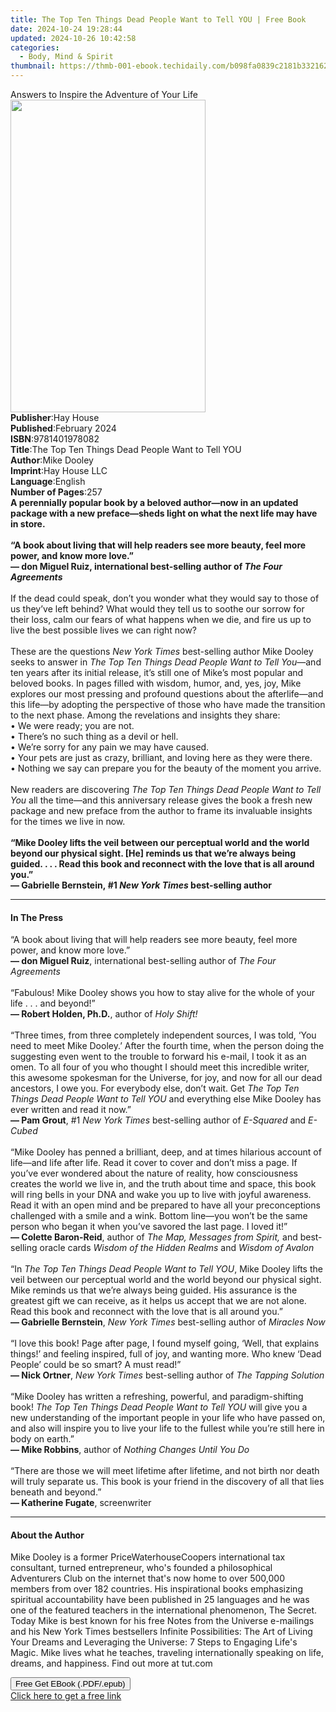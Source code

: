 ```yaml
---
title: The Top Ten Things Dead People Want to Tell YOU | Free Book
date: 2024-10-24 19:28:44
updated: 2024-10-26 10:42:58
categories:
  - Body, Mind & Spirit
thumbnail: https://thmb-001-ebook.techidaily.com/b098fa0839c2181b33216239956d22a94ead3132b310d8d37761e3f20ed654d7.jpg
---
```

<main id="book-container">
  <div class="flex flex-col">
    <div class="book-brief flex-1 py-6 px-4 sm:p-6 md:py-10 md:px-8">
      <!-- brief-->
      <div class="book-brief-main">
        Answers to Inspire the Adventure of Your Life
      </div>
    </div>
    <div
      class="book-meta-info flex-1 grid gap-4 col-start-1 col-end-3 row-start-1 sm:mb-6 sm:grid-cols-4 lg:gap-6 lg:col-start-2 lg:row-end-6 lg:row-span-6 lg:mb-0"
    >
      <div
        class="book-meta-info-left place-content-center mt-4 p-4 text-sm leading-6 col-start-2 col-span-2 dark:text-slate-400"
      >
        <img
          class="w-full h-500 object-cover rounded-lg sm:h-255 sm:col-span-2 lg:col-span-full"
          src="https://img-001-ebook.techidaily.com/90ea16190f89960242a7a2a839ec83372543fd2762ec0f4c5b7aa9e5e0c30b9f.jpg"
          alt=""
          width="312"
          height="500"
        />
      </div>
      <div
        class="book-meta-info-right mt-2 col-start-1 row-start-2 col-span-3 self-center"
      >
        <!-- meta data  -->
        <div class="flex flex-col px-4 md:px-8">
          <div class="flex-1">
            <strong>Publisher</strong>:<span class="px-2">Hay House</span>
          </div>
          <div class="flex-1">
            <strong>Published</strong>:<span class="px-2">February 2024</span>
          </div>
          <div class="flex-1">
            <strong>ISBN</strong>:<span class="px-2">9781401978082</span>
          </div>
          <div class="flex-1">
            <strong>Title</strong>:<span class="px-2"
              >The Top Ten Things Dead People Want to Tell YOU</span
            >
          </div>
          <div class="flex-1">
            <strong>Author</strong>:<span class="px-2">Mike Dooley</span>
          </div>
          <div class="flex-1">
            <strong>Imprint</strong>:<span class="px-2">Hay House LLC</span>
          </div>
          <div class="flex-1">
            <strong>Language</strong>:<span class="px-2">English</span>
          </div>
          <div class="flex-1">
            <strong>Number of Pages</strong>:<span class="px-2">257</span>
          </div>
        </div>
      </div>
    </div>
    <div class="book-description flex-1 py-6 px-4 sm:p-6 md:py-10 md:px-8">
      <div class="book-description-main">
        <div accordion-content="" id="description">
          <b
            >A perennially popular book by a beloved author—now in an updated
            package with a new preface—sheds light on what the next life may
            have in store.</b
          ><br /><br /><b
            >“A book about living that will help readers see more beauty, feel
            more power, and know more love.”<br />— don Miguel Ruiz,
            international best-selling author of <i>The Four Agreements</i></b
          ><br /><br />If the dead could speak, don’t you wonder what they would
          say to those of us they’ve left behind? What would they tell us to
          soothe our sorrow for their loss, calm our fears of what happens when
          we die, and fire us up to live the best possible lives we can right
          now?<br /><br />These are the questions
          <i>New York Times</i> best-selling author Mike Dooley seeks to answer
          in <i>The Top Ten Things Dead People Want to Tell You</i>—and ten
          years after its initial release, it’s still one of Mike’s most popular
          and beloved books. In pages filled with wisdom, humor, and, yes, joy,
          Mike explores our most pressing and profound questions about the
          afterlife—and this life—by adopting the perspective of those who have
          made the transition to the next phase. Among the revelations and
          insights they share:<br />• We were ready; you are not.<br />• There’s
          no such thing as a devil or hell.<br />• We’re sorry for any pain we
          may have caused.<br />• Your pets are just as crazy, brilliant, and
          loving here as they were there.<br />• Nothing we say can prepare you
          for the beauty of the moment you arrive.<br /><br />New readers are
          discovering <i>The Top Ten Things Dead People Want to Tell You </i>all
          the time—and this anniversary release gives the book a fresh new
          package and new preface from the author to frame its invaluable
          insights for the times we live in now.<br />&nbsp;<br /><b
            >“Mike Dooley lifts the veil between our perceptual world and the
            world beyond our physical sight. [He] reminds us that we’re always
            being guided. . . . Read this book and reconnect with the love that
            is all around you.”<br />— Gabrielle Bernstein,&nbsp;#1
            <i>New York Times</i> best-selling author</b
          >
        </div>
        <div class="accordion-fader"></div>
      </div>
    </div>
    <div class="book-excerpts flex-1 py-6 px-4 sm:p-6 md:py-10 md:px-8">
      <!-- excerpts-->
      <div class="book-excerpts-main">
        <hr />
        <h4 class="placeholder placeholder-heading">
          <span>In The Press</span>
        </h4>
        <p>
          “A book about living that will help readers see more beauty, feel more
          power, and know more love.” <br /><b>— don Miguel Ruiz</b>,
          international best-selling author of <i>The Four Agreements</i
          ><br /><br />“Fabulous! Mike Dooley shows you how to stay alive for
          the whole of your life . . . and beyond!”<br /><b
            >— Robert Holden, Ph.D.</b
          >, author of <i>Holy Shift!</i><br /><br />“Three times, from three
          completely independent sources, I was told, ‘You need to meet Mike
          Dooley.’ After the fourth time, when the person doing the suggesting
          even went to the trouble to forward his e-mail, I took it as an omen.
          To all four of you who thought I should meet this incredible writer,
          this awesome spokesman for the Universe, for joy, and now for all our
          dead ancestors, I owe you. For everybody else, don’t wait. Get
          <i>The Top Ten Things Dead People Want to Tell YOU</i> and everything
          else Mike Dooley has ever written and read it now.”<br /><b
            >— Pam Grout</b
          >, #1 <i>New York Times</i> best-selling author of
          <i>E-Squared </i>and <i>E-Cubed</i><br /><br />“Mike Dooley has penned
          a brilliant, deep, and at times hilarious account of life—and life
          after life. Read it cover to cover and don’t miss a page. If you’ve
          ever wondered about the nature of reality, how consciousness creates
          the world we live in, and the truth about time and space, this book
          will ring bells in your DNA and wake you up to live with joyful
          awareness. Read it with an open mind and be prepared to have all your
          preconceptions challenged with a smile and a wink. Bottom line—you
          won’t be the same person who began it when you’ve savored the last
          page. I loved it!”<br /><b>— Colette Baron-Reid</b>, author of
          <i>The Map, Messages from Spirit,</i> and best-selling oracle cards
          <i>Wisdom of the Hidden Realms </i>and<i> Wisdom of Avalon<br /></i
          ><br />“In <i>The Top Ten Things Dead People Want to Tell YOU</i>,
          Mike Dooley lifts the veil between our perceptual world and the world
          beyond our physical sight. Mike reminds us that we’re always being
          guided. His assurance is the greatest gift we can receive, as it helps
          us accept that we are not alone. Read this book and reconnect with the
          love that is all around you.”<br /><b>— Gabrielle Bernstein</b>,
          <i>New York Times</i> best-selling author of <i>Miracles Now</i
          ><br /><br />“I love this book! Page after page, I found myself going,
          ‘Well, that explains things!’ and feeling inspired, full of joy, and
          wanting more. Who knew ‘Dead People’ could be so smart? A must
          read!”<br /><b>— Nick Ortner</b>, <i>New York Times</i> best-selling
          author of <i>The Tapping Solution</i><br /><br />“Mike Dooley has
          written a refreshing, powerful, and paradigm-shifting book!
          <i>The Top Ten Things Dead People Want to Tell YOU</i> will give you a
          new understanding of the important people in your life who have passed
          on, and also will inspire you to live your life to the fullest while
          you’re still here in body on earth.”<br /><b>— Mike Robbins</b>,
          author of <i>Nothing Changes Until You Do</i><br /><br />“There are
          those we will meet lifetime after lifetime, and not birth nor death
          will truly separate us. This book is your friend in the discovery of
          all that lies beneath and beyond.”<br /><b>— Katherine Fugate</b>,
          screenwriter
        </p>
      </div>
    </div>
    <div class="book-about-author flex-1 py-6 px-4 sm:p-6 md:py-10 md:px-8">
      <!-- about author-->
      <div class="book-main-author-main">
        <hr />
        <h4 class="placeholder placeholder-heading">
          <span>About the Author</span>
        </h4>
        <p>
          Mike Dooley is a former PriceWaterhouseCoopers international tax
          consultant, turned entrepreneur, who's founded a philosophical
          Adventurers Club on the internet that's now home to over 500,000
          members from over 182 countries. His inspirational books emphasizing
          spiritual accountability have been published in 25 languages and he
          was one of the featured teachers in the international phenomenon, The
          Secret. Today Mike is best known for his free Notes from the Universe
          e-mailings and his New York Times bestsellers Infinite Possibilities:
          The Art of Living Your Dreams and Leveraging the Universe: 7 Steps to
          Engaging Life's Magic. Mike lives what he teaches, traveling
          internationally speaking on life, dreams, and happiness. Find out more
          at tut.com
        </p>
      </div>
    </div>
    <div class="book-free-get flex-1 py-6 px-4 sm:p-6 md:py-10 md:px-8">
      <button
        id="btn-free-get"
        class="bg-blue-500 hover:bg-blue-700 text-white font-bold py-2 px-4 rounded"
      >
        Free Get EBook (.PDF/.epub)
      </button>
      <div id="countdown-display" class="px-2 text-lg mt-2"></div>
      <a
        id="free-link"
        class="hidden bg-blue-500 hover:bg-blue-700 text-white font-bold py-2 px-4 rounded"
        href="https://www.ebooks.com/en-us/book/211012211/the-top-ten-things-dead-people-want-to-tell-you/mike-dooley/"
        target="_blank"
        >Click here to get a free link</a
      >
    </div>
    <script>
      let countdownTime = 0;
      let countdownInterval = null;
      document
        .getElementById('btn-free-get')
        .addEventListener('click', startCountdown);
      function startCountdown() {
        countdownTime = new Date().getTime() + 60000 * 3;
        countdownInterval = setInterval(updateCountdown, 1000);
        document.getElementById('btn-free-get').disabled = true;
        document
          .getElementById('btn-free-get')
          .classList.add('bg-gray-500', 'cursor-not-allowed');
      }
      function updateCountdown() {
        let currentTime = new Date().getTime();
        let timeLeft = countdownTime - currentTime;
        let secondsLeft = Math.floor(timeLeft / 1000);
        document.getElementById('countdown-display').innerHTML =
          `Remaining time: ${secondsLeft} seconds.`;
        if (secondsLeft <= 0) {
          clearInterval(countdownInterval);
          document.getElementById('btn-free-get').classList.add('hidden');
          document.getElementById('free-link').classList.remove('hidden');
          document.getElementById('countdown-display').innerHTML = '';
        }
      }
    </script>
  </div>
</main>
